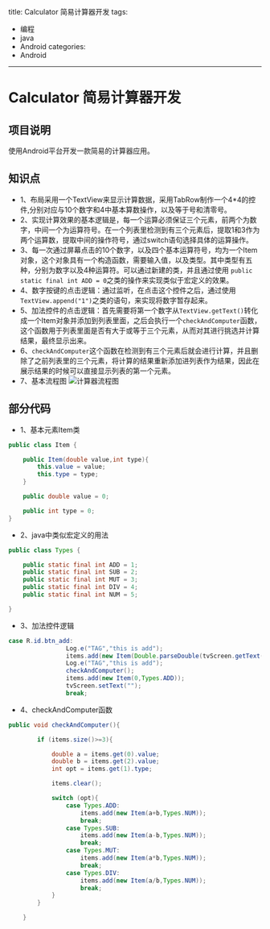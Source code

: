 title: Calculator 简易计算器开发
tags:
- 编程
- java
- Android
categories:
- Android
---

# Calculator 简易计算器开发

## 项目说明
使用Android平台开发一款简易的计算器应用。

## 知识点
- 1、布局采用一个TextView来显示计算数据，采用TabRow制作一个4*4的控件,分别对应与10个数字和4中基本算数操作，以及等于号和清零号。
- 2、实现计算效果的基本逻辑是，每一个运算必须保证三个元素，前两个为数字，中间一个为运算符号。在一个列表里检测到有三个元素后，提取1和3作为两个运算数，提取中间的操作符号，通过switch语句选择具体的运算操作。
- 3、每一次通过屏幕点击的10个数字，以及四个基本运算符号，均为一个Item对象，这个对象具有一个构造函数，需要输入值，以及类型。其中类型有五种，分别为数字以及4种运算符。可以通过新建的类，并且通过使用 ` public static final int ADD = 0 `之类的操作来实现类似于宏定义的效果。
- 4、数字按键的点击逻辑：通过监听，在点击这个控件之后，通过使用`TextView.append("1")`之类的语句，来实现将数字暂存起来。
- 5、加法控件的点击逻辑：首先需要将第一个数字从`TextView.getText()`转化成一个Item对象并添加到列表里面，之后会执行一个`checkAndComputer`函数，这个函数用于列表里面是否有大于或等于三个元素，从而对其进行挑选并计算结果，最终显示出来。
- 6、`checkAndComputer`这个函数在检测到有三个元素后就会进行计算，并且删除了之前列表里的三个元素，将计算的结果重新添加进列表作为结果，因此在展示结果的时候可以直接显示列表的第一个元素。
- 7、基本流程图
![计算器流程图](http://7xnu89.com1.z0.glb.clouddn.com/%E8%AE%A1%E7%AE%97%E5%99%A8.png)

## 部分代码
- 1、基本元素Item类
```java
public class Item {

    public Item(double value,int type){
        this.value = value;
        this.type = type;
    }

    public double value = 0;

    public int type = 0;
}
```

- 2、java中类似宏定义的用法

```java
public class Types {

    public static final int ADD = 1;
    public static final int SUB = 2;
    public static final int MUT = 3;
    public static final int DIV = 4;
    public static final int NUM = 5;

}
```
- 3、加法控件逻辑

```java
case R.id.btn_add:
                Log.e("TAG","this is add");
                items.add(new Item(Double.parseDouble(tvScreen.getText().toString()),Types.NUM));
                Log.e("TAG","this is add");
                checkAndComputer();
                items.add(new Item(0,Types.ADD));
                tvScreen.setText("");
                break;
```

- 4、checkAndComputer函数
```java
public void checkAndComputer(){

        if (items.size()>=3){

            double a = items.get(0).value;
            double b = items.get(2).value;
            int opt = items.get(1).type;

            items.clear();

            switch (opt){
                case Types.ADD:
                    items.add(new Item(a+b,Types.NUM));
                    break;
                case Types.SUB:
                    items.add(new Item(a-b,Types.NUM));
                    break;
                case Types.MUT:
                    items.add(new Item(a*b,Types.NUM));
                    break;
                case Types.DIV:
                    items.add(new Item(a/b,Types.NUM));
                    break;
            }
        }

    }
```
